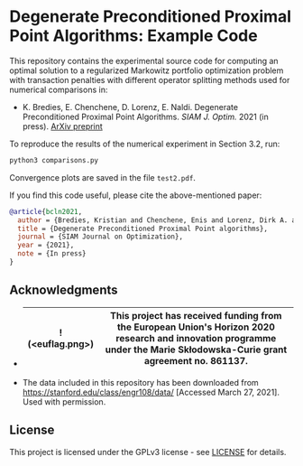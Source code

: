 # Degenerate Preconditioned Proximal Point Algorithms: Example Code

This repository contains the experimental source code for computing an optimal solution to a regularized Markowitz portfolio optimization problem with transaction penalties with different operator splitting methods used for numerical comparisons in:
* K. Bredies, E. Chenchene, D. Lorenz, E. Naldi. Degenerate Preconditioned Proximal Point Algorithms. *SIAM J. Optim.* 2021 (in press). [ArXiv preprint](https://arxiv.org/abs/2109.11481)

To reproduce the results of the numerical experiment in Section 3.2, run:
```bash
python3 comparisons.py
```
Convergence plots are saved in the file `test2.pdf`.

If you find this code useful, please cite the above-mentioned paper:
```BibTeX
@article{bcln2021,
  author = {Bredies, Kristian and Chenchene, Enis and Lorenz, Dirk A. and Naldi, Emanuele},
  title = {Degenerate Preconditioned Proximal Point algorithms},
  journal = {SIAM Journal on Optimization},
  year = {2021},
  note = {In press}
}
```
## Acknowledgments

* | !(<euflag.png>) | This project has received funding from the European Union's Horizon 2020 research and innovation programme under the Marie Skłodowska-Curie grant agreement no. 861137.  |
  |----------|----------|
* The data included in this repository has been downloaded from https://stanford.edu/class/engr108/data/ [Accessed March 27, 2021]. Used with permission.

## License
This project is licensed under the GPLv3 license - see [LICENSE](LICENSE) for details.
